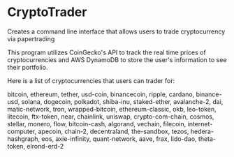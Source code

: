 # CryptoTrader

Creates a command line interface that allows users to trade cryptocurrency via papertrading

This program utilizes CoinGecko's API to track the real time prices of cryptocurrencies and AWS DynamoDB to store the user's information to see their portfolio.




Here is a list of cryptocurrencies that users can trader for:

bitcoin, ethereum, tether, usd-coin, binancecoin, ripple, cardano, binance-usd, solana, dogecoin, polkadot, shiba-inu, staked-ether, avalanche-2, dai, matic-network, tron, wrapped-bitcoin, ethereum-classic, okb, leo-token, litecoin, ftx-token, near, chainlink, uniswap, crypto-com-chain, cosmos, stellar, monero, flow, bitcoin-cash, algorand, vechain, filecoin, internet-computer, apecoin, chain-2, decentraland, the-sandbox, tezos, hedera-hashgraph, eos, axie-infinity, quant-network, aave, frax, lido-dao, theta-token, elrond-erd-2

